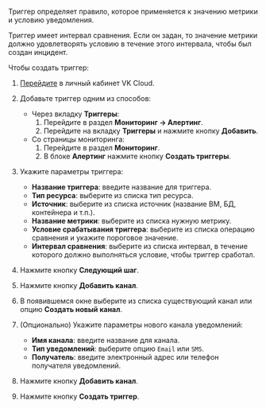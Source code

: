 Триггер определяет правило, которое применяется к значению метрики и условию уведомления.

Триггер имеет интервал сравнения. Если он задан, то значение метрики должно удовлетворять условию в течение этого интервала, чтобы был создан инцидент.

Чтобы создать триггер:

1. [Перейдите](https://msk.cloud.vk.com/app) в личный кабинет VK Cloud.
1. Добавьте триггер одним из способов:

    - Через вкладку **Триггеры**:
        1. Перейдите в раздел **Мониторинг → Алертинг**.
        1. Перейдите на вкладку **Триггеры** и нажмите кнопку **Добавить**.
    - Со страницы мониторинга:
        1. Перейдите в раздел **Мониторинг**.
        1. В блоке **Алертинг** нажмите кнопку **Создать триггеры**.
1. Укажите параметры триггера:

   - **Название триггера**: введите название для триггера.
   - **Тип ресурса**: выберите из списка тип ресурса.
   - **Источник**: выберите из списка источник (название ВМ, БД, контейнера и т.п.).
   - **Название метрики**: выберите из списка нужную метрику.
   - **Условие срабатывания триггера**: выберите из списка операцию сравнения и укажите пороговое значение.
   - **Интервал сравнения**: выберите из списка интервал, в течение которого должно выполняться условие, чтобы триггер сработал.

1. Нажмите кнопку **Следующий шаг**.
1. Нажмите кнопку **Добавить канал**.
1. В появившемся окне выберите из списка существующий канал или опцию **Создать новый канал**.
1. (Опционально) Укажите параметры нового канала уведомлений:

   - **Имя канала**: введите название для канала.
   - **Тип уведомлений**: выберите опцию `Email` или `SMS`.
   - **Получатель**: введите электронный адрес или телефон получателя уведомлений.

1. Нажмите кнопку **Добавить канал**.
1. Нажмите кнопку **Создать триггер**.
